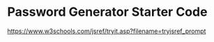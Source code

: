 # Password Generator Starter Code
https://www.w3schools.com/jsref/tryit.asp?filename=tryjsref_prompt

